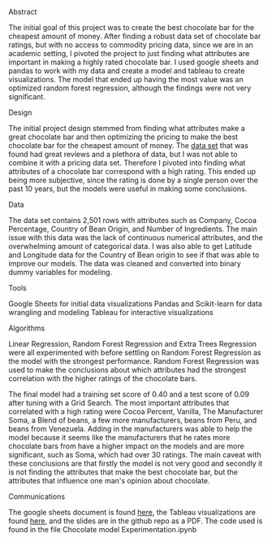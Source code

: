 Abstract

The initial goal of this project was to create the best chocolate bar for the cheapest amount of money. After finding a robust data set of chocolate bar ratings, but with no access to commodity pricing data, since we are in an academic setting, I pivoted the project to just finding what attributes are important in making a highly rated chocolate bar. I used google sheets and pandas to work with my data and create a model and tableau to create visualizations. The model that ended up having the most value was an optimized random forest regression, although the findings were not very significant.

Design

The initial project design stemmed from finding what attributes make a great chocolate bar and then optimizing the pricing to make the best chocolate bar for the cheapest amount of money. The [data set](https://flavorsofcacao.com/chocolate_database.html) that was found had great reviews and a plethora of data, but I was not able to combine it with a pricing data set. Therefore I pivoted into finding what attributes of a chocolate bar correspond with a high rating. This ended up being more subjective, since the rating is done by a single person over the past 10 years, but the models were useful in making some conclusions.

Data

The data set contains 2,501 rows with attributes such as Company, Cocoa Percentage, Country of Bean Origin, and Number of Ingredients. The main issue with this data was the lack of continuous numerical attributes, and the overwhelming amount of categorical data. I was also able to get Latitude and Longitude data for the Country of Bean origin to see if that was able to improve our models. The data was cleaned and converted into binary dummy variables for modeling.

Tools

Google Sheets for initial data visualizations
Pandas and Scikit-learn for data wrangling and modeling
Tableau for interactive visualizations

Algorithms

Linear Regression, Random Forest Regression and Extra Trees Regression were all experimented with before settling on Random Forest Regression as the model with the strongest performance. Random Forest Regression was used to make the conclusions about which attributes had the strongest correlation with the higher ratings of the chocolate bars.

The final model had a training set score of 0.40 and a test score of 0.09 after tuning with a Grid Search. The most important attributes that correlated with a high rating were Cocoa Percent, Vanilla, The Manufacturer Soma, a Blend of beans, a few more manufacturers, beans from Peru, and beans from Venezuela. Adding in the manufacturers was able to help the model because it seems like the manufacturers that he rates more chocolate bars from have a higher impact on the models and are more significant, such as Soma, which had over 30 ratings. The main caveat with these conclusions are that firstly the model is not very good and secondly it is not finding the attributes that make the best chocolate bar, but the attributes that influence one man's opinion about chocolate.

Communications

The google sheets document is found [here](https://docs.google.com/spreadsheets/d/1zoRUsqZVM-aiYFGaDE3YpRVj4smnRd7V7R-X-RqfudI/edit?usp=sharing), the Tableau visualizations are found [here](https://public.tableau.com/views/ChocolateProject_16568938949490/Dashboard1?:language=en-US&:display_count=n&:origin=viz_share_link), and the slides are in the github repo as a PDF. The code used is found in the file Chocolate model Experimentation.ipynb
